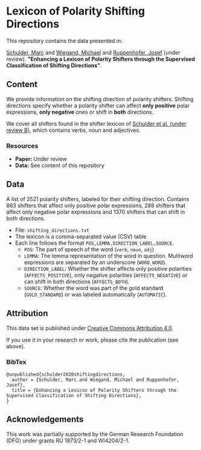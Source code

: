 # Lexicon of Polarity Shifting Directions

This repository contains the data presented in:

[Schulder, Marc](http://marc.schulder.info) and [Wiegand, Michael](http://www.coli.uni-saarland.de/~miwieg/) and [Ruppenhofer, Josef](http://ruppenhofer.de/) (under review). **"Enhancing a Lexicon of Polarity Shifters through the Supervised Classification of Shifting Directions"**.

## Content
We provide information on the shifting direction of polarity shifters.
Shifting directions specify whether a polarity shifter can affect __only positive__ polar expressions, __only negative__ ones or shift in __both__ directions.

We cover all shifters found in the shifter lexicon of [Schulder et al. (under review B)](https://github.com/uds-lsv/bootstrapped-lexicon-of-english-polarity-shifters), which contains verbs, noun and adjectives.

### Resources
- **Paper:** Under review
- **Data:** See content of this repository

## Data
A list of 2521 polarity shifters, labeled for their shifting direction. Contains 863 shifters that affect only positive polar expressions, 288 shifters that affect only negative polar expressions and 1370 shifters that can shift in both directions.

- File: `shifting_directions.txt`
- The lexicon is a comma-separated value (CSV) table
- Each line follows the format `POS,LEMMA,DIRECTION_LABEL,SOURCE`.
  - `POS`: The part of speech of the word (`verb`, `noun`, `adj`)
  - `LEMMA`: The lemma representation of the word in question. Multiword expressions are separated by an underscore (`WORD_WORD`).
  - `DIRECTION_LABEL`: Whether the shifter affects only positive polarities (`AFFECTS_POSITIVE`), only negative polarities (`AFFECTS_NEGATIVE`) or can shift in both directions (`AFFECTS_BOTH`).
  - `SOURCE`: Whether the word was part of the gold standard (`GOLD_STANDARD`) or was labeled automatically (`AUTOMATIC`).

## Attribution
This data set is published under [Creative Commons Attribution 4.0](https://github.com/uds-lsv/lexicon-of-english-verbal-polarity-shifters/blob/master/LICENSE).

If you use it in your research or work, please cite the publication (see above).

### BibTex
```
@unpublished{schulder2020shiftingdirections,
  author = {Schulder, Marc and Wiegand, Michael and Ruppenhofer, Josef},
  title = {Enhancing a Lexicon of Polarity Shifters through the Supervised Classification of Shifting Directions},
}
```

## Acknowledgements
This work was partially supported by the German Research Foundation (DFG) under grants RU 1873/2-1 and WI4204/2-1.
